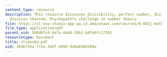 ```yaml
---
content_type: resource
description: This resource discusses divisibility, perfect number, divisibility facts,
  division theorem, Psychopath?s challenge in number theory.
file: https://ol-ocw-studio-app-qa.s3.amazonaws.com/courses/6-042j-mathematics-for-computer-science-fall-2005/364b735a772a3d4f4d9ddaba698d188a_slides6w.pdf
file_type: application/pdf
parent_uid: 560d0fc0-0a7a-0ab0-26b1-b8fe9fc17391
resourcetype: Document
title: slides6w.pdf
uid: 364b735a-772a-3d4f-4d9d-daba698d188a
---
```

